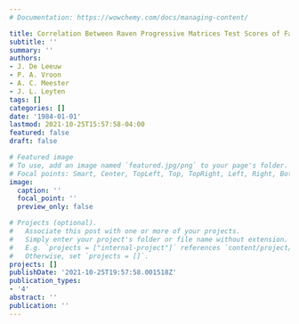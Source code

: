 ```yaml
---
# Documentation: https://wowchemy.com/docs/managing-content/

title: Correlation Between Raven Progressive Matrices Test Scores of Fathers and Sons
subtitle: ''
summary: ''
authors:
- J. De Leeuw
- P. A. Vroon
- A. C. Meester
- J. L. Leyten
tags: []
categories: []
date: '1984-01-01'
lastmod: 2021-10-25T15:57:58-04:00
featured: false
draft: false

# Featured image
# To use, add an image named `featured.jpg/png` to your page's folder.
# Focal points: Smart, Center, TopLeft, Top, TopRight, Left, Right, BottomLeft, Bottom, BottomRight.
image:
  caption: ''
  focal_point: ''
  preview_only: false

# Projects (optional).
#   Associate this post with one or more of your projects.
#   Simply enter your project's folder or file name without extension.
#   E.g. `projects = ["internal-project"]` references `content/project/deep-learning/index.md`.
#   Otherwise, set `projects = []`.
projects: []
publishDate: '2021-10-25T19:57:58.001518Z'
publication_types:
- '4'
abstract: ''
publication: ''
---
```

